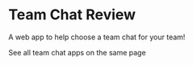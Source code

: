 # Team Chat Review

A web app to help choose a team chat for your team!

See all team chat apps on the same page
